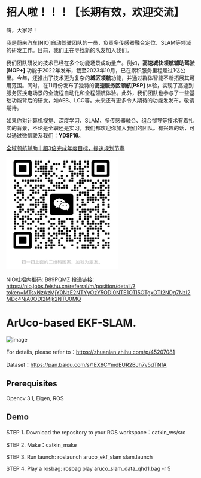 # 招人啦！！！【长期有效，欢迎交流】

嗨，大家好！

我是蔚来汽车[NIO]自动驾驶团队的一员，负责多传感器融合定位、SLAM等领域的研发工作。目前，我们正在寻找新的队友加入我们。

我们团队研发的技术已经在多个功能场景成功量产。例如，**高速城快领航辅助驾驶[NOP+]** 功能于2022年发布，截至2023年10月，已在累积服务里程超过1亿公里。今年，还推出了技术更为复杂的**城区领航**功能，并通过群体智能不断拓展其可用范围。同时，在11月份发布了独特的**高速服务区领航[PSP]** 体验，实现了高速到服务区换电场景的全流程自动化和全程领航体验。此外，我们团队也参与了一些基础功能背后的研发，如AEB、LCC等。未来还有更多令人期待的功能发发布，敬请期待。

如果你对计算机视觉、深度学习、SLAM、多传感器融合、组合惯导等技术有着扎实的背景，不论是全职还是实习，我们都欢迎你加入我们的团队。有兴趣的话，可以通过微信联系我们：**YDSF16**。

[全域领航辅助｜超3倍完成年度目标，提速规划节奏](https://app.nio.com/app/community_content_h5/module_10050/content?id=531584&type=article&is_nav_show=false&wv=lg)

<a href="https://youtu.be/3A5wpWgrHTI" target="_blank"><img src="https://github.com/ydsf16/TinyGrapeKit/blob/master/app/FilterFusion/doc/20231223-004022.jpeg" 
alt="YDS" width="300" height="300"/></a>

NIO社招内推码: B89PQMZ 
投递链接: https://nio.jobs.feishu.cn/referral/m/position/detail/?token=MTsxNzAzMjY0NzE2NTYyOzY5ODI0NTE1OTI5OTgxOTI2NDg7NzI2MDc4NjA0ODI2Mjk2NTU0MQ


# ArUco-based EKF-SLAM. 

![image](https://github.com/ydsf16/aruco_ekf_slam/blob/master/ekf.gif)

For details, please refer to：https://zhuanlan.zhihu.com/p/45207081

Dataset：https://pan.baidu.com/s/1EX9CYmdEUR2BJh7v5dTNfA

## Prerequisites
Opencv 3.1, Eigen, ROS

## Demo

STEP 1. Download the repository to your ROS workspace：catkin_ws/src

STEP 2. Make：catkin_make

STEP 3. Run launch: roslaunch aruco_ekf_slam slam.launch

STEP 4. Play a rosbag: rosbag play aruco_slam_data_qhd1.bag -r 5

